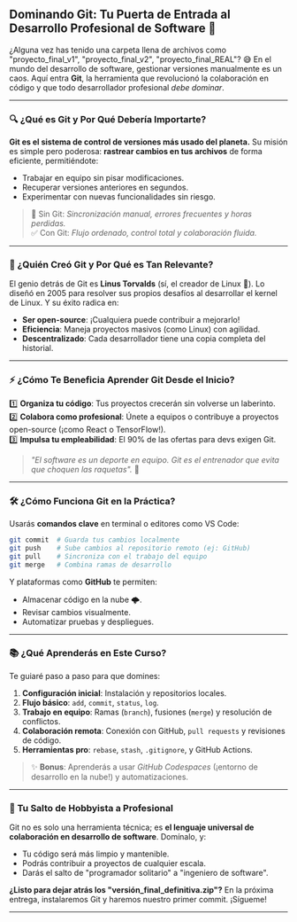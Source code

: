 ## Dominando Git: Tu Puerta de Entrada al Desarrollo Profesional de Software 🚀  

¿Alguna vez has tenido una carpeta llena de archivos como "proyecto_final_v1", "proyecto_final_v2", "proyecto_final_REAL"? 😅 En el mundo del desarrollo de software, gestionar versiones manualmente es un caos. Aquí entra **Git**, la herramienta que revolucionó la colaboración en código y que todo desarrollador profesional *debe dominar*.  

---

### 🔍 ¿Qué es Git y Por Qué Debería Importarte?  
**Git es el sistema de control de versiones más usado del planeta.** Su misión es simple pero poderosa: **rastrear cambios en tus archivos** de forma eficiente, permitiéndote:  
- Trabajar en equipo sin pisar modificaciones.  
- Recuperar versiones anteriores en segundos.  
- Experimentar con nuevas funcionalidades sin riesgo.  

> 📌 Sin Git: *Sincronización manual, errores frecuentes y horas perdidas.*  
> ✅ Con Git: *Flujo ordenado, control total y colaboración fluida.*  

---

### 🧠 ¿Quién Creó Git y Por Qué es Tan Relevante?  
El genio detrás de Git es **Linus Torvalds** (sí, el creador de Linux 🐧). Lo diseñó en 2005 para resolver sus propios desafíos al desarrollar el kernel de Linux. Y su éxito radica en:  
- **Ser open-source**: ¡Cualquiera puede contribuir a mejorarlo!  
- **Eficiencia**: Maneja proyectos masivos (como Linux) con agilidad.  
- **Descentralizado**: Cada desarrollador tiene una copia completa del historial.  

---

### ⚡ ¿Cómo Te Beneficia Aprender Git Desde el Inicio?  
1️⃣ **Organiza tu código**: Tus proyectos crecerán sin volverse un laberinto.  
2️⃣ **Colabora como profesional**: Únete a equipos o contribuye a proyectos open-source (¡como React o TensorFlow!).  
3️⃣ **Impulsa tu empleabilidad**: El 90% de las ofertas para devs exigen Git.  

> *"El software es un deporte en equipo. Git es el entrenador que evita que choquen las raquetas".* 🎾  

---

### 🛠️ ¿Cómo Funciona Git en la Práctica?  
Usarás **comandos clave** en terminal o editores como VS Code:  
```bash
git commit  # Guarda tus cambios localmente  
git push    # Sube cambios al repositorio remoto (ej: GitHub)  
git pull    # Sincroniza con el trabajo del equipo  
git merge   # Combina ramas de desarrollo  
```  
Y plataformas como **GitHub** te permiten:  
- Almacenar código en la nube 🌩️.  
- Revisar cambios visualmente.  
- Automatizar pruebas y despliegues.  

---

### 📚 ¿Qué Aprenderás en Este Curso?  
Te guiaré paso a paso para que domines:  
1. **Configuración inicial**: Instalación y repositorios locales.  
2. **Flujo básico**: `add`, `commit`, `status`, `log`.  
3. **Trabajo en equipo**: Ramas (`branch`), fusiones (`merge`) y resolución de conflictos.  
4. **Colaboración remota**: Conexión con GitHub, `pull requests` y revisiones de código.  
5. **Herramientas pro**: `rebase`, `stash`, `.gitignore`, y GitHub Actions.  

> ✨ **Bonus**: Aprenderás a usar *GitHub Codespaces* (¡entorno de desarrollo en la nube!) y automatizaciones.  

---

### 🚀 Tu Salto de Hobbyista a Profesional  
Git no es solo una herramienta técnica; es **el lenguaje universal de colaboración en desarrollo de software**. Domínalo, y:  
- Tu código será más limpio y mantenible.  
- Podrás contribuir a proyectos de cualquier escala.  
- Darás el salto de "programador solitario" a "ingeniero de software".  

**¿Listo para dejar atrás los "versión_final_definitiva.zip"?** En la próxima entrega, instalaremos Git y haremos nuestro primer commit. ¡Sígueme!  

----

